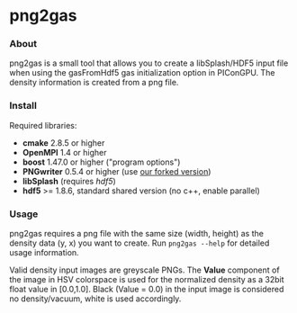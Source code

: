 png2gas
================================================================

### About

png2gas is a small tool that allows you to create a libSplash/HDF5 input file
when using the gasFromHdf5 gas initialization option in PIConGPU.
The density information is created from a png file.


### Install

Required libraries:
 - **cmake** 2.8.5 or higher
 - **OpenMPI** 1.4 or higher
 - **boost** 1.47.0 or higher ("program options")
 - **PNGwriter** 0.5.4 or higher (use [our forked version](https://github.com/ax3l/pngwriter))
 - **libSplash** (requires *hdf5*)
 - **hdf5** >= 1.8.6, standard shared version (no c++, enable parallel)


### Usage

png2gas requires a png file with the same size (width, height) as the density data (y, x)
you want to create. Run `png2gas --help` for detailed usage information.

Valid density input images are greyscale PNGs. The **Value** component of the image in
HSV colorspace is used for the normalized density as a 32bit float value in [0.0,1.0].
Black (Value = 0.0) in the input image is considered no density/vacuum, white is used accordingly.

